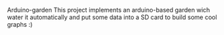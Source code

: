 Arduino-garden
This project implements an arduino-based garden wich water it automatically and put some data into a SD card to build some cool graphs :)